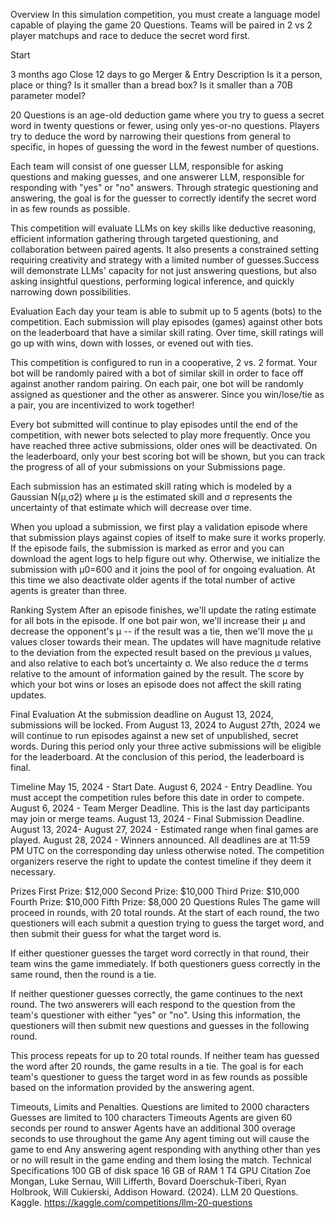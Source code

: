 Overview
In this simulation competition, you must create a language model capable of playing the game 20 Questions. Teams will be paired in 2 vs 2 player matchups and race to deduce the secret word first.

Start

3 months ago
Close
12 days to go
Merger & Entry
Description
Is it a person, place or thing? Is it smaller than a bread box? Is it smaller than a 70B parameter model?

20 Questions is an age-old deduction game where you try to guess a secret word in twenty questions or fewer, using only yes-or-no questions. Players try to deduce the word by narrowing their questions from general to specific, in hopes of guessing the word in the fewest number of questions.

Each team will consist of one guesser LLM, responsible for asking questions and making guesses, and one answerer LLM, responsible for responding with "yes" or "no" answers. Through strategic questioning and answering, the goal is for the guesser to correctly identify the secret word in as few rounds as possible.

This competition will evaluate LLMs on key skills like deductive reasoning, efficient information gathering through targeted questioning, and collaboration between paired agents. It also presents a constrained setting requiring creativity and strategy with a limited number of guesses.Success will demonstrate LLMs' capacity for not just answering questions, but also asking insightful questions, performing logical inference, and quickly narrowing down possibilities.

Evaluation
Each day your team is able to submit up to 5 agents (bots) to the competition. Each submission will play episodes (games) against other bots on the leaderboard that have a similar skill rating. Over time, skill ratings will go up with wins, down with losses, or evened out with ties.

This competition is configured to run in a cooperative, 2 vs. 2 format. Your bot will be randomly paired with a bot of similar skill in order to face off against another random pairing. On each pair, one bot will be randomly assigned as questioner and the other as answerer. Since you win/lose/tie as a pair, you are incentivized to work together!

Every bot submitted will continue to play episodes until the end of the competition, with newer bots selected to play more frequently. Once you have reached three active submissions, older ones will be deactivated. On the leaderboard, only your best scoring bot will be shown, but you can track the progress of all of your submissions on your Submissions page.

Each submission has an estimated skill rating which is modeled by a Gaussian N(μ,σ2) where μ is the estimated skill and σ represents the uncertainty of that estimate which will decrease over time.

When you upload a submission, we first play a validation episode where that submission plays against copies of itself to make sure it works properly. If the episode fails, the submission is marked as error and you can download the agent logs to help figure out why. Otherwise, we initialize the submission with μ0=600 and it joins the pool of for ongoing evaluation. At this time we also deactivate older agents if the total number of active agents is greater than three.

Ranking System
After an episode finishes, we'll update the rating estimate for all bots in the episode. If one bot pair won, we'll increase their μ and decrease the opponent's μ -- if the result was a tie, then we'll move the μ values closer towards their mean. The updates will have magnitude relative to the deviation from the expected result based on the previous μ values, and also relative to each bot’s uncertainty σ. We also reduce the σ terms relative to the amount of information gained by the result. The score by which your bot wins or loses an episode does not affect the skill rating updates.

Final Evaluation
At the submission deadline on August 13, 2024, submissions will be locked. From August 13, 2024 to August 27th, 2024 we will continue to run episodes against a new set of unpublished, secret words. During this period only your three active submissions will be eligible for the leaderboard. At the conclusion of this period, the leaderboard is final.

Timeline
May 15, 2024 - Start Date.
August 6, 2024 - Entry Deadline. You must accept the competition rules before this date in order to compete.
August 6, 2024 - Team Merger Deadline. This is the last day participants may join or merge teams.
August 13, 2024 - Final Submission Deadline.
August 13, 2024- August 27, 2024 - Estimated range when final games are played.
August 28, 2024 - Winners announced.
All deadlines are at 11:59 PM UTC on the corresponding day unless otherwise noted. The competition organizers reserve the right to update the contest timeline if they deem it necessary.

Prizes
First Prize: $12,000
Second Prize: $10,000
Third Prize: $10,000
Fourth Prize: $10,000
Fifth Prize: $8,000
20 Questions Rules
The game will proceed in rounds, with 20 total rounds. At the start of each round, the two questioners will each submit a question trying to guess the target word, and then submit their guess for what the target word is.

If either questioner guesses the target word correctly in that round, their team wins the game immediately. If both questioners guess correctly in the same round, then the round is a tie.

If neither questioner guesses correctly, the game continues to the next round. The two answerers will each respond to the question from the team's questioner with either "yes" or "no". Using this information, the questioners will then submit new questions and guesses in the following round.

This process repeats for up to 20 total rounds. If neither team has guessed the word after 20 rounds, the game results in a tie. The goal is for each team's questioner to guess the target word in as few rounds as possible based on the information provided by the answering agent.

Timeouts, Limits and Penalties.
Questions are limited to 2000 characters
Guesses are limited to 100 characters
Timeouts
Agents are given 60 seconds per round to answer
Agents have an additional 300 overage seconds to use throughout the game
Any agent timing out will cause the game to end
Any answering agent responding with anything other than yes or no will result in the game ending and them losing the match.
Technical Specifications
100 GB of disk space
16 GB of RAM
1 T4 GPU
Citation
Zoe Mongan, Luke Sernau, Will Lifferth, Bovard Doerschuk-Tiberi, Ryan Holbrook, Will Cukierski, Addison Howard. (2024). LLM 20 Questions. Kaggle. https://kaggle.com/competitions/llm-20-questions
